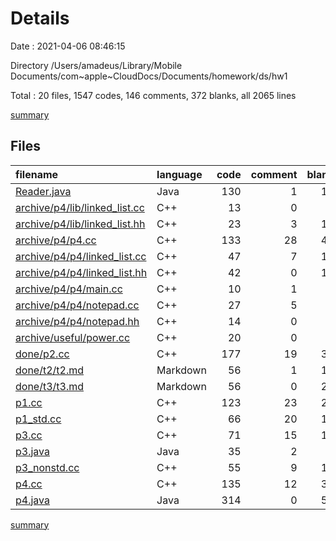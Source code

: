 # Details

Date : 2021-04-06 08:46:15

Directory /Users/amadeus/Library/Mobile Documents/com~apple~CloudDocs/Documents/homework/ds/hw1

Total : 20 files,  1547 codes, 146 comments, 372 blanks, all 2065 lines

[summary](results.md)

## Files
| filename | language | code | comment | blank | total |
| :--- | :--- | ---: | ---: | ---: | ---: |
| [Reader.java](/Reader.java) | Java | 130 | 1 | 16 | 147 |
| [archive/p4/lib/linked_list.cc](/archive/p4/lib/linked_list.cc) | C++ | 13 | 0 | 7 | 20 |
| [archive/p4/lib/linked_list.hh](/archive/p4/lib/linked_list.hh) | C++ | 23 | 3 | 11 | 37 |
| [archive/p4/p4.cc](/archive/p4/p4.cc) | C++ | 133 | 28 | 43 | 204 |
| [archive/p4/p4/linked_list.cc](/archive/p4/p4/linked_list.cc) | C++ | 47 | 7 | 15 | 69 |
| [archive/p4/p4/linked_list.hh](/archive/p4/p4/linked_list.hh) | C++ | 42 | 0 | 18 | 60 |
| [archive/p4/p4/main.cc](/archive/p4/p4/main.cc) | C++ | 10 | 1 | 2 | 13 |
| [archive/p4/p4/notepad.cc](/archive/p4/p4/notepad.cc) | C++ | 27 | 5 | 9 | 41 |
| [archive/p4/p4/notepad.hh](/archive/p4/p4/notepad.hh) | C++ | 14 | 0 | 4 | 18 |
| [archive/useful/power.cc](/archive/useful/power.cc) | C++ | 20 | 0 | 3 | 23 |
| [done/p2.cc](/done/p2.cc) | C++ | 177 | 19 | 36 | 232 |
| [done/t2/t2.md](/done/t2/t2.md) | Markdown | 56 | 1 | 13 | 70 |
| [done/t3/t3.md](/done/t3/t3.md) | Markdown | 56 | 0 | 24 | 80 |
| [p1.cc](/p1.cc) | C++ | 123 | 23 | 25 | 171 |
| [p1_std.cc](/p1_std.cc) | C++ | 66 | 20 | 15 | 101 |
| [p3.cc](/p3.cc) | C++ | 71 | 15 | 17 | 103 |
| [p3.java](/p3.java) | Java | 35 | 2 | 6 | 43 |
| [p3_nonstd.cc](/p3_nonstd.cc) | C++ | 55 | 9 | 14 | 78 |
| [p4.cc](/p4.cc) | C++ | 135 | 12 | 36 | 183 |
| [p4.java](/p4.java) | Java | 314 | 0 | 58 | 372 |

[summary](results.md)